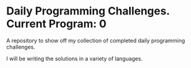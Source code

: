 # Daily Programming Challenges. Current Program: 0

A repository to show off my collection of completed daily programming challenges.

I will be writing the solutions in a variety of languages.


